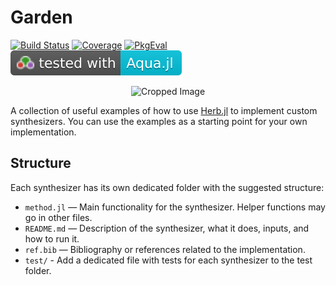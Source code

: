 # Garden
[![Build Status](https://github.com/Herb-AI/Garden.jl/actions/workflows/CI.yml/badge.svg?branch=main)](https://github.com/Herb-AI/Garden.jl/actions/workflows/CI.yml?query=branch%3Amain)
[![Coverage](https://codecov.io/gh/Herb-AI/Garden.jl/branch/main/graph/badge.svg)](https://codecov.io/gh/Herb-AI/Garden.jl)
[![PkgEval](https://JuliaCI.github.io/NanosoldierReports/pkgeval_badges/G/Garden.svg)](https://JuliaCI.github.io/NanosoldierReports/pkgeval_badges/G/Garden.html)
[![Aqua](https://raw.githubusercontent.com/JuliaTesting/Aqua.jl/master/badge.svg)](https://github.com/JuliaTesting/Aqua.jl)

<div align="center">
  <img src="https://github.com/user-attachments/assets/1323efc7-a708-45f4-bb26-509fbcbf7f93" alt="Cropped Image" width="500"/>
</div>


A collection of useful examples of how to use [Herb.jl](https://herb-ai.github.io/Herb.jl/dev/) to implement custom synthesizers. You can use the examples as a starting point for your own implementation. 

## Structure

Each synthesizer has its own dedicated folder with the suggested structure:

- `method.jl` — Main functionality for the synthesizer. Helper functions may go in other files.
- `README.md` — Description of the synthesizer, what it does, inputs, and how to run it.
- `ref.bib` — Bibliography or references related to the implementation.
- `test/` - Add a dedicated file with tests for each synthesizer to the test folder.


